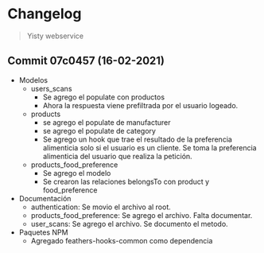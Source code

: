 # Changelog

> Yisty webservice

## Commit 07c0457 (16-02-2021)

- Modelos
  - users_scans
    - Se agrego el populate con productos
    - Ahora la respuesta viene prefiltrada por el usuario logeado.
  - products
    - se agrego el populate de manufacturer
    - se agrego el populate de category
    - Se agrego un hook que trae el resultado de la preferencia alimenticia solo si el usuario es un cliente. Se toma la preferencia alimenticia del usuario que realiza la petición.
  - products_food_preference
    - Se agrego el modelo
    - Se crearon las relaciones belongsTo con product y food_preference
- Documentación
  - authentication: Se movio el archivo al root.
  - products_food_preference: Se agrego el archivo. Falta documentar.
  - user_scans: Se agrego el archivo. Se documento el metodo.
- Paquetes NPM
  - Agregado feathers-hooks-common como dependencia


